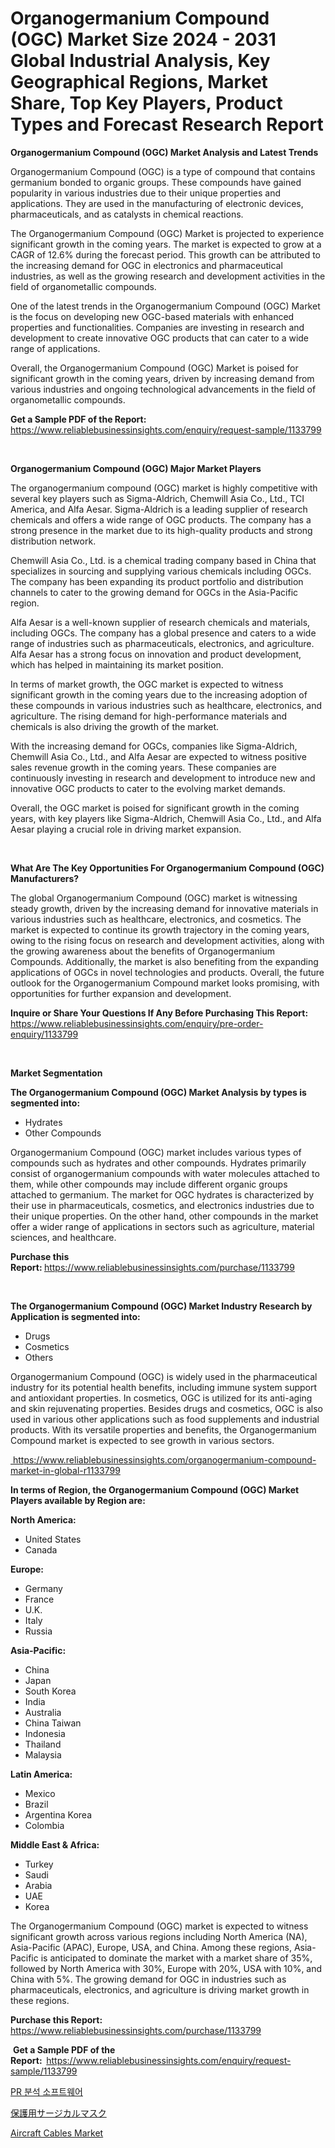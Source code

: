<p><h1>Organogermanium Compound (OGC) Market Size 2024 - 2031 Global Industrial Analysis, Key Geographical Regions, Market Share, Top Key Players, Product Types and Forecast Research Report</h1></p><p><strong>Organogermanium Compound (OGC) Market Analysis and Latest Trends</strong></p>
<p><p>Organogermanium Compound (OGC) is a type of compound that contains germanium bonded to organic groups. These compounds have gained popularity in various industries due to their unique properties and applications. They are used in the manufacturing of electronic devices, pharmaceuticals, and as catalysts in chemical reactions.</p><p>The Organogermanium Compound (OGC) Market is projected to experience significant growth in the coming years. The market is expected to grow at a CAGR of 12.6% during the forecast period. This growth can be attributed to the increasing demand for OGC in electronics and pharmaceutical industries, as well as the growing research and development activities in the field of organometallic compounds.</p><p>One of the latest trends in the Organogermanium Compound (OGC) Market is the focus on developing new OGC-based materials with enhanced properties and functionalities. Companies are investing in research and development to create innovative OGC products that can cater to a wide range of applications.</p><p>Overall, the Organogermanium Compound (OGC) Market is poised for significant growth in the coming years, driven by increasing demand from various industries and ongoing technological advancements in the field of organometallic compounds.</p></p>
<p><strong>Get a Sample PDF of the Report:&nbsp;</strong> <a href="https://www.reliablebusinessinsights.com/enquiry/request-sample/1133799">https://www.reliablebusinessinsights.com/enquiry/request-sample/1133799</a></p>
<p>&nbsp;</p>
<p><strong>Organogermanium Compound (OGC) Major Market Players</strong></p>
<p><p>The organogermanium compound (OGC) market is highly competitive with several key players such as Sigma-Aldrich, Chemwill Asia Co., Ltd., TCI America, and Alfa Aesar. Sigma-Aldrich is a leading supplier of research chemicals and offers a wide range of OGC products. The company has a strong presence in the market due to its high-quality products and strong distribution network.</p><p>Chemwill Asia Co., Ltd. is a chemical trading company based in China that specializes in sourcing and supplying various chemicals including OGCs. The company has been expanding its product portfolio and distribution channels to cater to the growing demand for OGCs in the Asia-Pacific region.</p><p>Alfa Aesar is a well-known supplier of research chemicals and materials, including OGCs. The company has a global presence and caters to a wide range of industries such as pharmaceuticals, electronics, and agriculture. Alfa Aesar has a strong focus on innovation and product development, which has helped in maintaining its market position.</p><p>In terms of market growth, the OGC market is expected to witness significant growth in the coming years due to the increasing adoption of these compounds in various industries such as healthcare, electronics, and agriculture. The rising demand for high-performance materials and chemicals is also driving the growth of the market.</p><p>With the increasing demand for OGCs, companies like Sigma-Aldrich, Chemwill Asia Co., Ltd., and Alfa Aesar are expected to witness positive sales revenue growth in the coming years. These companies are continuously investing in research and development to introduce new and innovative OGC products to cater to the evolving market demands.</p><p>Overall, the OGC market is poised for significant growth in the coming years, with key players like Sigma-Aldrich, Chemwill Asia Co., Ltd., and Alfa Aesar playing a crucial role in driving market expansion.</p></p>
<p>&nbsp;</p>
<p><strong>What Are The Key Opportunities For Organogermanium Compound (OGC) Manufacturers?</strong></p>
<p><p>The global Organogermanium Compound (OGC) market is witnessing steady growth, driven by the increasing demand for innovative materials in various industries such as healthcare, electronics, and cosmetics. The market is expected to continue its growth trajectory in the coming years, owing to the rising focus on research and development activities, along with the growing awareness about the benefits of Organogermanium Compounds. Additionally, the market is also benefiting from the expanding applications of OGCs in novel technologies and products. Overall, the future outlook for the Organogermanium Compound market looks promising, with opportunities for further expansion and development.</p></p>
<p><strong>Inquire or Share Your Questions If Any Before Purchasing This Report:</strong> <a href="https://www.reliablebusinessinsights.com/enquiry/pre-order-enquiry/1133799">https://www.reliablebusinessinsights.com/enquiry/pre-order-enquiry/1133799</a></p>
<p>&nbsp;</p>
<p><strong>Market Segmentation</strong></p>
<p><strong>The Organogermanium Compound (OGC) Market Analysis by types is segmented into:</strong></p>
<p><ul><li>Hydrates</li><li>Other Compounds</li></ul></p>
<p><p>Organogermanium Compound (OGC) market includes various types of compounds such as hydrates and other compounds. Hydrates primarily consist of organogermanium compounds with water molecules attached to them, while other compounds may include different organic groups attached to germanium. The market for OGC hydrates is characterized by their use in pharmaceuticals, cosmetics, and electronics industries due to their unique properties. On the other hand, other compounds in the market offer a wider range of applications in sectors such as agriculture, material sciences, and healthcare.</p></p>
<p><strong>Purchase this Report:&nbsp;</strong><a href="https://www.reliablebusinessinsights.com/purchase/1133799">https://www.reliablebusinessinsights.com/purchase/1133799</a></p>
<p>&nbsp;</p>
<p><strong>The Organogermanium Compound (OGC) Market Industry Research by Application is segmented into:</strong></p>
<p><ul><li>Drugs</li><li>Cosmetics</li><li>Others</li></ul></p>
<p><p>Organogermanium Compound (OGC) is widely used in the pharmaceutical industry for its potential health benefits, including immune system support and antioxidant properties. In cosmetics, OGC is utilized for its anti-aging and skin rejuvenating properties. Besides drugs and cosmetics, OGC is also used in various other applications such as food supplements and industrial products. With its versatile properties and benefits, the Organogermanium Compound market is expected to see growth in various sectors.</p></p>
<p><a href="https://www.reliablebusinessinsights.com/organogermanium-compound-market-in-global-r1133799">&nbsp;https://www.reliablebusinessinsights.com/organogermanium-compound-market-in-global-r1133799</a></p>
<p><strong>In terms of Region, the Organogermanium Compound (OGC) Market Players available by Region are:</strong></p>
<p>
    <p> <strong> North America: </strong>
        <ul>
            <li>United States</li>
            <li>Canada</li>
        </ul>
        </p> 
    <p> <strong> Europe: </strong>
        <ul>
            <li>Germany</li>
            <li>France</li>
            <li>U.K.</li>
            <li>Italy</li>
            <li>Russia</li>
        </ul>
        </p> 
    <p> <strong> Asia-Pacific: </strong>
        <ul>
            <li>China</li>
            <li>Japan</li>
            <li>South Korea</li>
            <li>India</li>
            <li>Australia</li>
            <li>China Taiwan</li>
            <li>Indonesia</li>
            <li>Thailand</li>
            <li>Malaysia</li>
        </ul>
        </p> 
    <p> <strong> Latin America: </strong>
        <ul>
            <li>Mexico</li>
            <li>Brazil</li>
            <li>Argentina Korea</li>
            <li>Colombia</li>
        </ul>
        </p> 
    <p> <strong> Middle East & Africa: </strong>
        <ul>
            <li>Turkey</li>
            <li>Saudi</li>
            <li>Arabia</li>
            <li>UAE</li>
            <li>Korea</li>
        </ul>
    </p>
    </p>
<p><p>The Organogermanium Compound (OGC) market is expected to witness significant growth across various regions including North America (NA), Asia-Pacific (APAC), Europe, USA, and China. Among these regions, Asia-Pacific is anticipated to dominate the market with a market share of 35%, followed by North America with 30%, Europe with 20%, USA with 10%, and China with 5%. The growing demand for OGC in industries such as pharmaceuticals, electronics, and agriculture is driving market growth in these regions.</p></p>
<p><strong>Purchase this Report: </strong><a href="https://www.reliablebusinessinsights.com/purchase/1133799">https://www.reliablebusinessinsights.com/purchase/1133799</a></p>
<p>&nbsp;<strong>Get a Sample PDF of the Report:&nbsp;&nbsp;</strong><a href="https://www.reliablebusinessinsights.com/enquiry/request-sample/1133799">https://www.reliablebusinessinsights.com/enquiry/request-sample/1133799</a></p>
<p><strong></strong></p>
<p><p><a href="https://github.com/joannescott9078/Market-Research-Report-List-1/blob/main/7112967184014.md">PR 분석 소프트웨어</a></p><p><a href="https://github.com/DwightHuels1/Market-Research-Report-List-2/blob/main/5399069126769.md">保護用サージカルマスク</a></p><p><a href="https://github.com/GutierrezZulma1/Market-Research-Report-List-1/blob/main/aircraft-cables-market.md">Aircraft Cables Market</a></p></p>